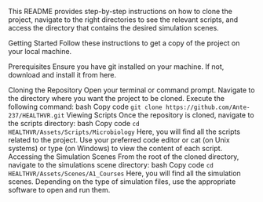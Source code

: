 This README provides step-by-step instructions on how to clone the project, navigate to the right directories to see the relevant scripts, and access the directory that contains the desired simulation scenes.

Getting Started
Follow these instructions to get a copy of the project on your local machine.

Prerequisites
Ensure you have git installed on your machine. If not, download and install it from here.

Cloning the Repository
Open your terminal or command prompt.
Navigate to the directory where you want the project to be cloned.
Execute the following command:
bash
Copy code
```git clone https://github.com/Ante-237/HEALTHVR.git```
Viewing Scripts
Once the repository is cloned, navigate to the scripts directory:
bash
Copy code
```cd HEALTHVR/Assets/Scripts/Microbiology```
Here, you will find all the scripts related to the project. Use your preferred code editor or cat (on Unix systems) or type (on Windows) to view the content of each script.
Accessing the Simulation Scenes
From the root of the cloned directory, navigate to the simulations scene directory:
bash
Copy code
```cd HEALTHVR/Assets/Scenes/A1_Courses```
Here, you will find all the simulation scenes. Depending on the type of simulation files, use the appropriate software to open and run them.
